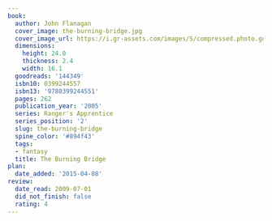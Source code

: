 ```yaml
---
book:
  author: John Flanagan
  cover_image: the-burning-bridge.jpg
  cover_image_url: https://i.gr-assets.com/images/S/compressed.photo.goodreads.com/books/1440471172l/144349._SY475_.jpg
  dimensions:
    height: 24.0
    thickness: 2.4
    width: 16.1
  goodreads: '144349'
  isbn10: 0399244557
  isbn13: '9780399244551'
  pages: 262
  publication_year: '2005'
  series: Ranger's Apprentice
  series_position: '2'
  slug: the-burning-bridge
  spine_color: '#894f43'
  tags:
  - fantasy
  title: The Burning Bridge
plan:
  date_added: '2015-04-08'
review:
  date_read: 2009-07-01
  did_not_finish: false
  rating: 4
---
```

